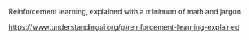 Reinforcement learning, explained with a minimum of math and jargon

https://www.understandingai.org/p/reinforcement-learning-explained
